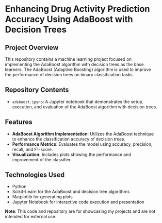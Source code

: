 # Enhancing Drug Activity Prediction Accuracy Using AdaBoost with Decision Trees

## Project Overview
This repository contains a machine learning project focused on implementing the AdaBoost algorithm with decision trees as the base learners. The AdaBoost (Adaptive Boosting) algorithm is used to improve the performance of decision trees on binary classification tasks.

## Repository Contents
- `adaboost.ipynb`: A Jupyter notebook that demonstrates the setup, execution, and evaluation of the AdaBoost algorithm with decision trees.

## Features
- **AdaBoost Algorithm Implementation**: Utilizes the AdaBoost technique to enhance the classification accuracy of decision trees.
- **Performance Metrics**: Evaluates the model using accuracy, precision, recall, and F1-score.
- **Visualization**: Includes plots showing the performance and improvement of the classifier.

## Technologies Used
- Python
- Scikit-Learn for the AdaBoost and decision tree algorithms
- Matplotlib for generating plots
- Jupyter Notebook for interactive code execution and presentation

**Note**: This code and repository are for showcasing my projects and are not intended for external use. 
